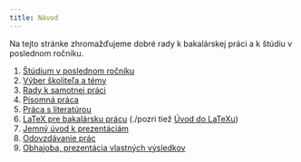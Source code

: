 ```yaml
---
title: Návod
---
```


Na tejto stránke zhromažďujeme dobré rady k bakalárskej práci a k štúdiu
v poslednom ročníku.

1. [Štúdium v poslednom ročníku](./Štúdium_v_poslednom_ročníku.md)
2. [Výber školiteľa a témy](./Výber_školiteľa_a_témy.md)
3. [Rady k samotnej práci](./Rady_k_samotnej_práci.md)
4. [Písomná práca](./Písomná_práca.md)
5. [Práca s literatúrou](./Práca_s_literatúrou.md)
6. [LaTeX pre bakalársku prácu](./LaTeX_pre_bakalársku_prácu.md) (./pozri tiež [Úvod do LaTeXu](Úvod_do_LaTeXu.md))
7. [Jemný úvod k prezentáciám](./Jemný_úvod_k_prezentáciám.md)
8. [Odovzdávanie prác](./Odovzdávanie_prác.md)
9. [Obhajoba, prezentácia vlastných výsledkov](./Obhajoba,_prezentácia_vlastných_výsledkov.md)
